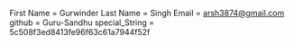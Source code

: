 First Name = Gurwinder
Last Name = Singh
Email = arsh3874@gmail.com
github = Guru-Sandhu
special_String = 5c508f3ed8413fe96f63c61a7944f52f